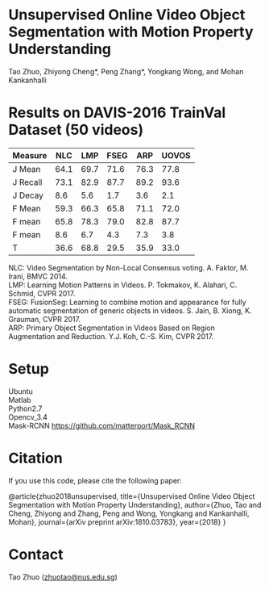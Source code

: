 # Unsupervised Online Video Object Segmentation with Motion Property Understanding
Tao Zhuo, Zhiyong Cheng*, Peng Zhang*, Yongkang Wong, and Mohan Kankanhalli

# Results on DAVIS-2016 TrainVal Dataset (50 videos)

 | Measure   |  NLC  |  LMP   | FSEG  | ARP  | UOVOS | 
 |-----------|-------|--------|-------|------|-------|
 | J Mean    |  64.1 |  69.7  |  71.6 | 76.3 | 77.8  |
 | J Recall  |  73.1 |  82.9  |  87.7 | 89.2 | 93.6  | 
 | J Decay   |  8.6  |  5.6   |  1.7  | 3.6  | 2.1   | 
 | F Mean    |  59.3 |  66.3  |  65.8 | 71.1 | 72.0  |
 | F mean    |  65.8 |  78.3  |  79.0 | 82.8 | 87.7  | 
 | F mean    |  8.6  |  6.7   |  4.3  | 7.3  | 3.8   |
 | T         |  36.6 |  68.8  |  29.5 | 35.9 | 33.0  |

NLC: Video Segmentation by Non-Local Consensus voting. A. Faktor, M. Irani, BMVC 2014. \
LMP: Learning Motion Patterns in Videos. P. Tokmakov, K. Alahari, C. Schmid, CVPR 2017. \
FSEG: FusionSeg: Learning to combine motion and appearance for fully automatic segmentation of generic objects in videos. S. Jain, B. Xiong, K. Grauman, CVPR 2017. \
ARP: Primary Object Segmentation in Videos Based on Region Augmentation and Reduction. Y.J. Koh, C.-S. Kim, CVPR 2017. 

# Setup
Ubuntu \
Matlab \
Python2.7 \
Opencv_3.4 \
Mask-RCNN https://github.com/matterport/Mask_RCNN 

# Citation
If you use this code, please cite the following paper:

@article{zhuo2018unsupervised,
  title={Unsupervised Online Video Object Segmentation with Motion Property Understanding},
  author={Zhuo, Tao and Cheng, Zhiyong and Zhang, Peng and Wong, Yongkang and Kankanhalli, Mohan},
  journal={arXiv preprint arXiv:1810.03783},
  year={2018}
}

# Contact
Tao Zhuo (zhuotao@nus.edu.sg)

